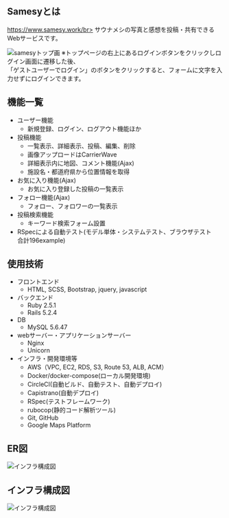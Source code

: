 ## Samesyとは
https://www.samesy.work/br>
サウナメシの写真と感想を投稿・共有できるWebサービスです。

![samesyトップ画](https://user-images.githubusercontent.com/63295568/106753621-3e721900-666f-11eb-9b4d-d6443b625769.jpg)
※トップページの右上にあるログインボタンをクリックしログイン画面に遷移した後、  
「ゲストユーザーでログイン」のボタンをクリックすると、フォームに文字を入力せずにログインできます。

## 機能一覧
- ユーザー機能
  - 新規登録、ログイン、ログアウト機能ほか<br>
- 投稿機能
  - 一覧表示、詳細表示、投稿、編集、削除
  - 画像アップロードはCarrierWave
  - 詳細表示内に地図、コメント機能(Ajax)
  - 施設名・都道府県から位置情報を取得
- お気に入り機能(Ajax)
  - お気に入り登録した投稿の一覧表示<br>
- フォロー機能(Ajax)
  - フォロー、フォロワーの一覧表示<br>
- 投稿検索機能
  - キーワード検索フォーム設置
- RSpecによる自動テスト(モデル単体・システムテスト、ブラウザテスト　合計196example)<br>
## 使用技術
- フロントエンド
  - HTML, SCSS, Bootstrap, jquery, javascript<br>
- バックエンド
  - Ruby 2.5.1
  - Rails 5.2.4<br>
- DB
  - MySQL 5.6.47<br>
- webサーバー・アプリケーションサーバー
  - Nginx
  - Unicorn<br>
- インフラ・開発環境等
  - AWS（VPC, EC2, RDS, S3, Route 53, ALB, ACM）
  - Docker/docker-compose(ローカル開発環境)
  - CircleCI(自動ビルド、自動テスト、自動デプロイ)
  - Capistrano(自動デプロイ)
  - RSpec(テストフレームワーク)
  - rubocop(静的コード解析ツール)
  - Git, GitHub
  - Google Maps Platform
## ER図
  ![インフラ構成図](https://user-images.githubusercontent.com/63295568/106405658-5765a900-647a-11eb-90ad-1751bcf6a47c.jpg)
## インフラ構成図
  ![インフラ構成図](https://user-images.githubusercontent.com/63295568/106405658-5765a900-647a-11eb-90ad-1751bcf6a47c.jpg)